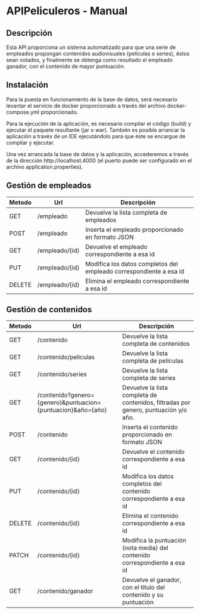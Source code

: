 # APIPeliculeros - Manual

## Descripción

Esta API proporciona un sistema automatizado para que una serie de empleados propongan contenidos audiovisuales (películas o series), éstos sean votados, y finalmente se obtenga como resultado el empleado ganador, con el contenido de mayor puntuación.

## Instalación

Para la puesta en funcionamiento de la base de datos, será necesario levantar el servicio de docker proporcionado a través del archivo docker-compose.yml proporcionado.

Para la ejecución de la aplicación, es necesario compilar el código (build) y ejecutar el paquete resultante (jar o war). También es posible arrancar la aplicación a través de un IDE ejecutándolo para que éste se encargue de compilar y ejecutar.

Una vez arrancada la base de datos y la aplicación, accederemos a través de la dirección http://localhost:4000 (el puerto puede ser configurado en el archivo application.properties).

## Gestión de empleados

| Metodo | Url            | Descripción                                                        |
| ------ | -------------- | ------------------------------------------------------------------ |
| GET    | /empleado      | Devuelve la lista completa de empleados                            |
| POST   | /empleado      | Inserta el empleado proporcionado en formato JSON                  |
| GET    | /empleado/{id} | Devuelve el empleado correspondiente a esa id                      |
| PUT    | /empleado/{id} | Modifica los datos completos del empleado correspondiente a esa id |
| DELETE | /empleado/{id} | Elimina el empleado correspondiente a esa id                       |

## Gestión de contenidos

| Metodo | Url                                                          | Descripción                                                                         |
| ------ | ------------------------------------------------------------ | ----------------------------------------------------------------------------------- |
| GET    | /contenido                                                   | Devuelve la lista completa de contenidos                                            |
| GET    | /contenido/peliculas                                         | Devuelve la lista completa de películas                                             |
| GET    | /contenido/series                                            | Devuelve la lista completa de series                                                |
| GET    | /contenido?genero={genero}&puntuacion={puntuacion}&año={año} | Devuelve la lista completa de contenidos, filtradas por genero, puntuación y/o año. |
| POST   | /contenido                                                   | Inserta el contenido proporcionado en formato JSON                                  |
| GET    | /contenido/{id}                                              | Devuelve el contenido correspondiente a esa id                                      |
| PUT    | /contenido/{id}                                              | Modifica los datos completos del contenido correspondiente a esa id                 |
| DELETE | /contenido/{id}                                              | Elimina el contenido correspondiente a esa id                                       |
| PATCH  | /contenido/{id}                                              | Modifica la puntuación (nota media) del contenido correspondiente a esa id          |
| GET    | /contenido/ganador                                           | Devuelve el ganador, con el título del contenido y su puntuación                    |

